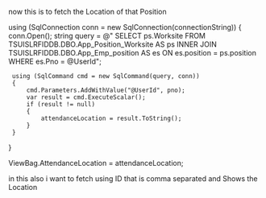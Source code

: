 now this is to fetch the Location of that Position 

 using (SqlConnection conn = new SqlConnection(connectionString))
 {
     conn.Open();
     string query = @"
 SELECT ps.Worksite 
 FROM TSUISLRFIDDB.DBO.App_Position_Worksite AS ps
 INNER JOIN TSUISLRFIDDB.DBO.App_Emp_position AS es ON es.position = ps.position
 WHERE es.Pno = @UserId";

     using (SqlCommand cmd = new SqlCommand(query, conn))
     {
         cmd.Parameters.AddWithValue("@UserId", pno);
         var result = cmd.ExecuteScalar();
         if (result != null)
         {
             attendanceLocation = result.ToString();
         }
     }
 }


 ViewBag.AttendanceLocation = attendanceLocation;

in this also i want to fetch using ID that is comma separated and Shows the Location 
